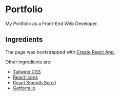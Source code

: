 # Portfolio

My Portfolio as a Front-End Web Developer.

## Ingredients

The page was bootstrapped with [Create React App](https://github.com/facebook/create-react-app).

Other ingredients are:

- [Tailwind CSS](https://tailwindcss.com/)
- [React Icons](https://react-icons.github.io/react-icons/)
- [React Smooth Scroll](https://github.com/fisshy/react-scroll)
- [Getform.io](https://getform.io/)
